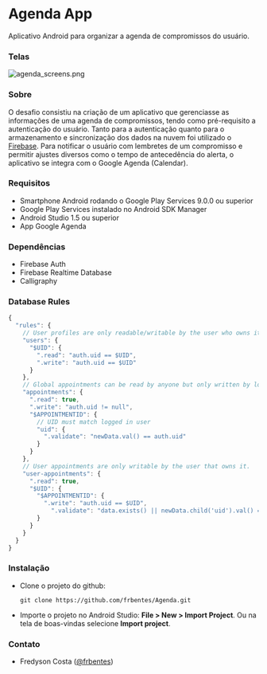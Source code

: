 # Agenda App #

Aplicativo Android para organizar a agenda de compromissos do usuário.

### Telas ###

![agenda_screens.png](https://bytebucket.org/frbentes/agendaac/raw/4bfccb46a5f892715ec238ed373acfa1931a2c2d/assets/agenda_screens.png?token=25af250575227eccdbc9c83a916674063f535cc5)

### Sobre ###

O desafio consistiu na criação de um aplicativo que gerenciasse as informações de uma agenda de compromissos, tendo como pré-requisito a autenticação do usuário. Tanto para a autenticação quanto para o armazenamento e sincronização dos dados na nuvem foi utilizado o [Firebase](https://firebase.google.com/). Para notificar o usuário com lembretes de um compromisso e permitir ajustes diversos como o tempo de antecedência do alerta, o aplicativo se integra com o Google Agenda (Calendar).    

### Requisitos ###

* Smartphone Android rodando o Google Play Services 9.0.0 ou superior
* Google Play Services instalado no Android SDK Manager
* Android Studio 1.5 ou superior
* App Google Agenda

### Dependências ###
* Firebase Auth
* Firebase Realtime Database
* Calligraphy

### Database Rules ###

```javascript
{
  "rules": {
    // User profiles are only readable/writable by the user who owns it.
    "users": {
      "$UID": {
        ".read": "auth.uid == $UID",
        ".write": "auth.uid == $UID"
      }
    },
    // Global appointments can be read by anyone but only written by logged-in users.
    "appointments": {
      ".read": true,
      ".write": "auth.uid != null",
      "$APPOINTMENTID": {
        // UID must match logged in user
        "uid": {
          ".validate": "newData.val() == auth.uid"
        }
      }
    },
    // User appointments are only writable by the user that owns it.
    "user-appointments": {
      ".read": true,
      "$UID": {
        "$APPOINTMENTID": {
          ".write": "auth.uid == $UID",
        	".validate": "data.exists() || newData.child('uid').val() == auth.uid"
        }
      }
    }
  }
}
```
### Instalação ###

* Clone o projeto do github:
   ```
   git clone https://github.com/frbentes/Agenda.git
   ```
* Importe o projeto no Android Studio: **File > New > Import Project**. Ou na tela de boas-vindas selecione **Import project**.

### Contato ###

* Fredyson Costa ([@frbentes](https://github.com/frbentes))
